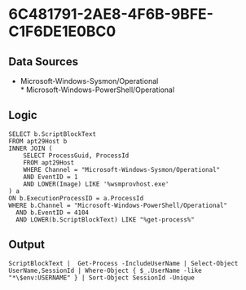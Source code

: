 # 6C481791-2AE8-4F6B-9BFE-C1F6DE1E0BC0

## Data Sources
* Microsoft-Windows-Sysmon/Operational<br>* Microsoft-Windows-PowerShell/Operational<br>

## Logic

```
SELECT b.ScriptBlockText
FROM apt29Host b
INNER JOIN (
    SELECT ProcessGuid, ProcessId
    FROM apt29Host
    WHERE Channel = "Microsoft-Windows-Sysmon/Operational"
    AND EventID = 1
    AND LOWER(Image) LIKE '%wsmprovhost.exe'
) a
ON b.ExecutionProcessID = a.ProcessId
WHERE b.Channel = "Microsoft-Windows-PowerShell/Operational"
  AND b.EventID = 4104
  AND LOWER(b.ScriptBlockText) LIKE "%get-process%"

```

## Output

```
ScriptBlockText |  Get-Process -IncludeUserName | Select-Object UserName,SessionId | Where-Object { $_.UserName -like "*\$env:USERNAME" } | Sort-Object SessionId -Unique

```